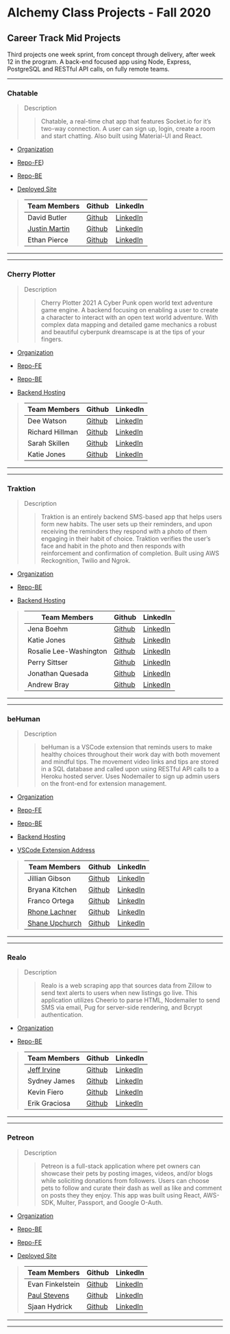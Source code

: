 # Alchemy Class Projects - Fall 2020

## Career Track Mid Projects
Third projects one week sprint, from concept through delivery, after week 12 in the program.  A back-end focused app using Node, Express, PostgreSQL and RESTful API calls, on fully remote teams.
___

### Chatable

> Description 
>>Chatable, a real-time chat app that features Socket.io for it’s two-way connection. A user can sign up, login, create a room and start chatting.  Also built using Material-UI and React.

* [Organization](https://github.com/Chatable-2021)

* [Repo-FE](https://github.com/Chatable-2021/chatable-client))

* [Repo-BE](https://github.com/Chatable-2021/chatable-server)

* [Deployed Site](https://adoring-wright-0eba98.netlify.app/)

>
>| Team Members  | Github  | LinkedIn  |
>|---|---|---|
>| David Butler |  [Github](https://github.com/davidabutler92)  |  [LinkedIn](https://www.linkedin.com/in/david-arron-butler/)  |
>| [Justin Martin](http://justinmartincodes.com/) |  [Github](https://github.com/JustinMartin7x)  |  [LinkedIn](https://www.linkedin.com/in/justin-martin7x/)  |
>| Ethan Pierce |  [Github](https://github.com/jumpybuns)  |  [LinkedIn](https://www.linkedin.com/in/ethanpiercepresents/)  |

___
___
### Cherry Plotter

> Description 
>>Cherry Plotter 2021 A Cyber Punk open world text adventure game engine. A backend focusing on enabling a user to create a character to interact with an open text world adventure. With complex data mapping and detailed game mechanics a robust and beautiful cyberpunk dreamscape is at the tips of your fingers.

* [Organization](https://github.com/DR-SK)

* [Repo-FE](https://github.com/DR-SK/cherry-plotter-react)

* [Repo-BE](https://github.com/DR-SK/cherry-plotter-2021)

* [Backend Hosting](https://cherry-plotter-2021.herokuapp.com/)

>
>| Team Members  | Github  | LinkedIn  |
>|---|---|---|
>| Dee Watson |  [Github](https://github.com/dl-watson)  |  [LinkedIn](https://www.linkedin.com/in/dl-watson/)  |
>| Richard Hillman |  [Github](https://github.com/Richard-Hillman)  |  [LinkedIn](https://www.linkedin.com/in/richard-hillman/)  |
>| Sarah Skillen |  [Github](https://github.com/sarah-svg)  |  [LinkedIn](https://www.linkedin.com/in/sarah-skillen-7339b61b8/)  |
>| Katie Jones |  [Github](https://github.com/katiejonesyo)  |  [LinkedIn](https://www.linkedin.com/in/katiejonesyo/)  |

___
___
### Traktion

> Description 
>>Traktion is an entirely backend SMS-based app that helps users form new habits. The user sets up their reminders, and upon receiving the reminders they respond with a photo of them engaging in their habit of choice. Traktion verifies the user’s face and habit in the photo and then responds with reinforcement and confirmation of completion.  Built using AWS Reckognition, Twilio and Ngrok.

* [Organization](https://github.com/Alchemy-Traction)

* [Repo-BE](https://github.com/Alchemy-Traction/traction)

* [Backend Hosting](https://better-please-traction.herokuapp.com/)

>
>| Team Members  | Github  | LinkedIn  |
>|---|---|---|
>| Jena Boehm | [Github](https://github.com/jena-boehm)   | [LinkedIn](https://www.linkedin.com/in/jenaboehm/)   |
>| Katie Jones |  [Github](https://github.com/katiejonesyo)  |  [LinkedIn](https://www.linkedin.com/in/katiejonesyo/)  |
>| Rosalie Lee-Washington |  [Github](https://github.com/rosalie337)  |  [LinkedIn](https://www.linkedin.com/in/rosalielee/)  |
>|  Perry Sittser | [Github](https://github.com/sittserp)   | [LinkedIn](https://www.linkedin.com/in/sittserp/)   |
>| Jonathan Quesada |  [Github](https://github.com/QuesadaJon)  |  [LinkedIn](https://www.linkedin.com/in/quesada-jonathan/)  |
>| Andrew Bray |  [Github](https://github.com/Andrew-Bray)  |  [LinkedIn](https://www.linkedin.com/in/andrew-michael-bray/)  |

___
___
### beHuman

> Description 
>>beHuman is a VSCode extension that reminds users to make healthy choices throughout their work day with both movement and mindful tips. The movement video links and tips are stored in a SQL database and called upon using RESTful API calls to a Heroku hosted server.  Uses Nodemailer to sign up admin users on the front-end for extension management.

* [Organization](https://github.com/alchemy-be-human)

* [Repo-FE](https://github.com/alchemy-be-human/beHuman)

* [Repo-BE](https://github.com/alchemy-be-human/beHuman-server)

* [Backend Hosting](http://be-human-demo.herokuapp.com/)

* [VSCode Extension Address](https://marketplace.visualstudio.com/items?itemName=not-bot.be-human&ssr=false#overview)

>
>| Team Members  | Github  | LinkedIn  |
>|---|---|---|
>| Jillian Gibson |  [Github](https://github.com/jillianlg)  |  [LinkedIn](https://www.linkedin.com/in/jillianlgibson/)  |
>| Bryana Kitchen |  [Github](https://github.com/bryanakitchen)  |  [LinkedIn](https://www.linkedin.com/in/bryanakitchen/)  |
>| Franco Ortega |  [Github](https://github.com/franco-ortega)  |  [LinkedIn](https://www.linkedin.com/in/francoortega/)  |
>|  [Rhone Lachner](http://rhonelachner.com/) | [Github](https://github.com/RhoneLachner)   | [LinkedIn](https://www.linkedin.com/in/rhonelachner/)   |
>|  [Shane Upchurch](https://shane-upchurch.netlify.app/)| [Github](https://github.com/ShaneUP1)   | [LinkedIn](https://www.linkedin.com/in/shaneupchurch/)   |
___
___
### Realo

> Description 
>>Realo is a web scraping app that sources data from Zillow to send text alerts to users when new listings go live. This application utilizes Cheerio to parse HTML, Nodemailer to send SMS via email, Pug for server-side rendering, and Bcrypt authentication.

* [Organization](https://github.com/ET-Phone-Home-Alchemy)

* [Repo-BE](https://github.com/ET-Phone-Home-Alchemy/realo-app-backend)

>
>| Team Members  | Github  | LinkedIn  |
>|---|---|---|
>|  [Jeff Irvine](www.Jeffirvine.dev)| [Github](https://github.com/jeffIrvine)   | [LinkedIn](https://www.linkedin.com/in/irvinejeff/)   |
>| Sydney James |  [Github](https://github.com/scjam)  |  [LinkedIn](https://www.linkedin.com/in/sydjames/)  |
>| Kevin Fiero |  [Github](https://github.com/kevinfiero)  |  [LinkedIn](https://www.linkedin.com/in/kevinfiero/)  |
>| Erik Graciosa |  [Github](https://github.com/ErikGraciosa)  |  [LinkedIn](https://www.linkedin.com/in/erikgraciosa/)  |
___
___
### Petreon

> Description 
>>Petreon is a full-stack application where pet owners can showcase their pets by posting images, videos, and/or blogs while soliciting donations from followers. Users can choose pets to follow and curate their dash as well as like and comment on posts they they enjoy.  This app was built using React, AWS-SDK, Multer, Passport, and Google O-Auth.

* [Organization](https://github.com/Alchemy-Petreon)

* [Repo-BE](https://github.com/Alchemy-Petreon/Petreon-Backend)

* [Repo-FE](https://github.com/Alchemy-Petreon/Petreon-Frontend)

* [Deployed Site](https://petreon.netlify.app/)

>
>| Team Members  | Github  | LinkedIn  |
>|---|---|---|
>| Evan Finkelstein |  [Github](https://github.com/Evan-Finkelstein)  |  [LinkedIn](https://www.linkedin.com/in/evan-finkelstein91/)  |
>| [Paul Stevens](https://paulstevens.dev/) |  [Github](https://github.com/Protopaco)  |  [LinkedIn](https://www.linkedin.com/in/paul-stevens-dev/)  |
>|  Sjaan Hydrick | [Github](https://github.com/SjaanHydrick)   | [LinkedIn](https://www.linkedin.com/in/sjaan-hydrick/)   |
___
___
